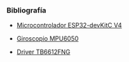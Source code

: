 ### Bibliografía

- [Microcontrolador ESP32-devKitC V4](https://docs.espressif.com/projects/esp-idf/en/latest/esp32/hw-reference/esp32/get-started-devkitc.html)

- [Giroscopio MPU6050](https://naylampmechatronics.com/blog/45_tutorial-mpu6050-acelerometro-y-giroscopio.html)

- [Driver TB6612FNG](https://www.luisllamas.es/arduino-motor-dc-tb6612fng)
